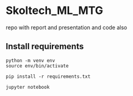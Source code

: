 # Skoltech_ML_MTG
repo with report and presentation and code also

## Install requirements
```
python -m venv env
source env/bin/activate

pip install -r requirements.txt

jupyter notebook
```
